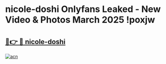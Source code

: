 # nicole-doshi Onlyfans Leaked - New Video & Photos March 2025 !poxjw

# <h2><a href="https://lkfmez.iuczelnia.edu.pl?title=nicole-doshi&ref=poxjw">🔗👉 🔴 nicole-doshi</a></h2>

[![acn](https://github.com/user-attachments/assets/0f9c940e-d8b0-45ae-aac7-cd30a18b3e1c)](https://lkfmez.iuczelnia.edu.pl?title=nicole-doshi&ref=poxjw)

